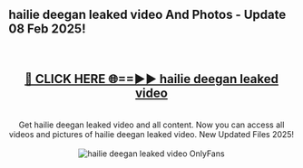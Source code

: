<h2>hailie deegan leaked video And Photos - Update 08 Feb 2025!</h2>
<br>
<div align="center">
<h2><a href="https://cutt.ly/te57wshS" rel="nofollow">🔴 CLICK HERE 🌐==►► hailie deegan leaked video</a></h2>
<br>
Get hailie deegan leaked video and all content. Now you can access all videos and pictures of hailie deegan leaked video. New Updated Files 2025!
<br>
<br>
<a href="https://cutt.ly/te57wshS" rel="nofollow" data-target="animated-image.originalLink"><img src="https://i.ibb.co.com/WyWwxjT/player-gif2.gif" alt="hailie deegan leaked video OnlyFans" style="max-width: 100%; display: inline-block;" data-target="animated-image.originalImage"></a>
</div>
<br>